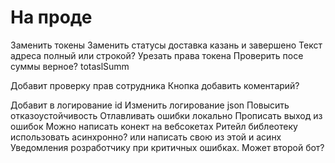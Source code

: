 # На проде

Заменить токены
Заменить статусы доставка казань и завершено
Текст адреса полный или строкой?
Урезать права токена
Проверить посе суммы верное? totaslSumm


Добавит проверку прав сотрудника
Кнопка добавить коментарий?

Добавит в логирование id
Изменить логирование json
Повысить отказоустойчивость
Отлавливать ошибки локально
Прописать выход из ошибок
Можно написать конект на вебсокетах
Ритейл библеотеку использовать асинхронно? или написать свою из этой и асинх
Уведомления розработчику при критичных ошибках. Может второй бот?
